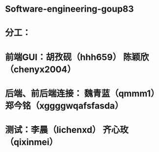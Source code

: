 # Software-engineering-goup83
# 分工：
# 前端GUI：胡孜砚（hhh659） 陈颖欣（chenyx2004）
# 后端、前后端连接： 魏青蓝（qmmm1） 郑今铭（xggggwqafsfasda）
# 测试：李晨（lichenxd） 齐心玫（qixinmei）
